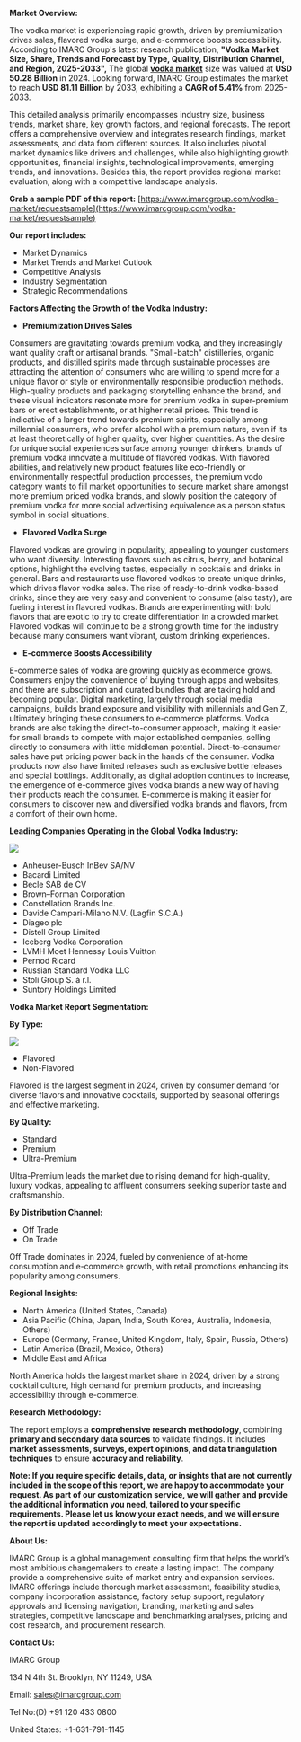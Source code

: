 **Market Overview:**

The vodka market is experiencing rapid growth, driven by premiumization drives sales, flavored vodka surge, and e-commerce boosts accessibility. According to IMARC Group's latest research publication, **"Vodka Market Size, Share, Trends and Forecast by Type, Quality, Distribution Channel, and Region, 2025-2033",** The global **[vodka market](https://www.imarcgroup.com/vodka-market)** size was valued at **USD 50.28 Billion** in 2024. Looking forward, IMARC Group estimates the market to reach **USD 81.11 Billion** by 2033, exhibiting a **CAGR of 5.41%** from 2025-2033.

This detailed analysis primarily encompasses industry size, business trends, market share, key growth factors, and regional forecasts. The report offers a comprehensive overview and integrates research findings, market assessments, and data from different sources. It also includes pivotal market dynamics like drivers and challenges, while also highlighting growth opportunities, financial insights, technological improvements, emerging trends, and innovations. Besides this, the report provides regional market evaluation, along with a competitive landscape analysis.

**Grab a sample PDF of this report:** [https://www.imarcgroup.com/vodka-market/requestsample](https://www.imarcgroup.com/vodka-market/requestsample)

**Our report includes:**

*   Market Dynamics
*   Market Trends and Market Outlook
*   Competitive Analysis
*   Industry Segmentation
*   Strategic Recommendations

**Factors Affecting the Growth of the Vodka Industry:**

*   **Premiumization Drives Sales**

Consumers are gravitating towards premium vodka, and they increasingly want quality craft or artisanal brands. "Small-batch" distilleries, organic products, and distilled spirits made through sustainable processes are attracting the attention of consumers who are willing to spend more for a unique flavor or style or environmentally responsible production methods. High-quality products and packaging storytelling enhance the brand, and these visual indicators resonate more for premium vodka in super-premium bars or erect establishments, or at higher retail prices. This trend is indicative of a larger trend towards premium spirits, especially among millennial consumers, who prefer alcohol with a premium nature, even if its at least theoretically of higher quality, over higher quantities. As the desire for unique social experiences surface among younger drinkers, brands of premium vodka innovate a multitude of flavored vodkas. With flavored abilities, and relatively new product features like eco-friendly or environmentally respectful production processes, the premium vodo category wants to fill market opportunities to secure market share amongst more premium priced vodka brands, and slowly position the category of premium vodka for more social advertising equivalence as a person status symbol in social situations.

*   **Flavored Vodka Surge**

Flavored vodkas are growing in popularity, appealing to younger customers who want diversity. Interesting flavors such as citrus, berry, and botanical options, highlight the evolving tastes, especially in cocktails and drinks in general. Bars and restaurants use flavored vodkas to create unique drinks, which drives flavor vodka sales. The rise of ready-to-drink vodka-based drinks, since they are very easy and convenient to consume (also tasty), are fueling interest in flavored vodkas. Brands are experimenting with bold flavors that are exotic to try to create differentiation in a crowded market. Flavored vodkas will continue to be a strong growth time for the industry because many consumers want vibrant, custom drinking experiences.

*   **E-commerce Boosts Accessibility**

E-commerce sales of vodka are growing quickly as ecommerce grows. Consumers enjoy the convenience of buying through apps and websites, and there are subscription and curated bundles that are taking hold and becoming popular. Digital marketing, largely through social media campaigns, builds brand exposure and visibility with millennials and Gen Z, ultimately bringing these consumers to e-commerce platforms. Vodka brands are also taking the direct-to-consumer approach, making it easier for small brands to compete with major established companies, selling directly to consumers with little middleman potential. Direct-to-consumer sales have put pricing power back in the hands of the consumer. Vodka products now also have limited releases such as exclusive bottle releases and special bottlings. Additionally, as digital adoption continues to increase, the emergence of e-commerce gives vodka brands a new way of having their products reach the consumer. E-commerce is making it easier for consumers to discover new and diversified vodka brands and flavors, from a comfort of their own home.

**Leading Companies Operating in the Global Vodka Industry:**

![](https://www.marketreport.us/wp-content/uploads/2025/05/Vodka-Market-2-1.jpg)

*   Anheuser-Busch InBev SA/NV
*   Bacardi Limited
*   Becle SAB de CV
*   Brown–Forman Corporation
*   Constellation Brands Inc.
*   Davide Campari-Milano N.V. (Lagfin S.C.A.)
*   Diageo plc
*   Distell Group Limited
*   Iceberg Vodka Corporation
*   LVMH Moet Hennessy Louis Vuitton
*   Pernod Ricard
*   Russian Standard Vodka LLC
*   Stoli Group S. à r.l.
*   Suntory Holdings Limited

**Vodka Market Report Segmentation:**

**By Type:**

![](https://www.marketreport.us/wp-content/uploads/2025/05/Vodka-Market-3-1.jpg)

*   Flavored
*   Non-Flavored

Flavored is the largest segment in 2024, driven by consumer demand for diverse flavors and innovative cocktails, supported by seasonal offerings and effective marketing.

**By Quality:**

*   Standard
*   Premium
*   Ultra-Premium

Ultra-Premium leads the market due to rising demand for high-quality, luxury vodkas, appealing to affluent consumers seeking superior taste and craftsmanship.

**By Distribution Channel:**

*   Off Trade
*   On Trade

Off Trade dominates in 2024, fueled by convenience of at-home consumption and e-commerce growth, with retail promotions enhancing its popularity among consumers.

**Regional Insights:**

*   North America (United States, Canada)
*   Asia Pacific (China, Japan, India, South Korea, Australia, Indonesia, Others)
*   Europe (Germany, France, United Kingdom, Italy, Spain, Russia, Others)
*   Latin America (Brazil, Mexico, Others)
*   Middle East and Africa

North America holds the largest market share in 2024, driven by a strong cocktail culture, high demand for premium products, and increasing accessibility through e-commerce.

**Research Methodology:**

The report employs a **comprehensive research methodology**, combining **primary and secondary data sources** to validate findings. It includes **market assessments, surveys, expert opinions, and data triangulation techniques** to ensure **accuracy and reliability**.

**Note: If you require specific details, data, or insights that are not currently included in the scope of this report, we are happy to accommodate your request. As part of our customization service, we will gather and provide the additional information you need, tailored to your specific requirements. Please let us know your exact needs, and we will ensure the report is updated accordingly to meet your expectations.**

**About Us:**

IMARC Group is a global management consulting firm that helps the world’s most ambitious changemakers to create a lasting impact. The company provide a comprehensive suite of market entry and expansion services. IMARC offerings include thorough market assessment, feasibility studies, company incorporation assistance, factory setup support, regulatory approvals and licensing navigation, branding, marketing and sales strategies, competitive landscape and benchmarking analyses, pricing and cost research, and procurement research.

**Contact Us:**

IMARC Group

134 N 4th St. Brooklyn, NY 11249, USA

Email: sales@imarcgroup.com

Tel No:(D) +91 120 433 0800

United States: +1-631-791-1145
